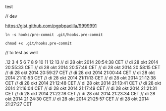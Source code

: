 test

// dev

https://gist.github.com/pgpbpadilla/9999991

`ln -s hooks/pre-commit .git/hooks.pre-commit`

`chmod +x .git/hooks.pre-commit`

// to test as well

.12
3
4
5
6
7
8
9
10
11
12
13
// di 28 okt 2014 20:54:38 CET
// di 28 okt 2014 20:55:33 CET
// di 28 okt 2014 20:57:46 CET
// di 28 okt 2014 20:58:15 CET
// di 28 okt 2014 20:59:27 CET
// di 28 okt 2014 21:00:44 CET
// di 28 okt 2014 21:10:53 CET
// di 28 okt 2014 21:11:13 CET
// di 28 okt 2014 21:12:38 CET
// di 28 okt 2014 21:12:48 CET
// di 28 okt 2014 21:13:41 CET
// di 28 okt 2014 21:16:04 CET
// di 28 okt 2014 21:17:49 CET
// di 28 okt 2014 21:21:31 CET
// di 28 okt 2014 21:22:18 CET
// di 28 okt 2014 21:23:34 CET
// di 28 okt 2014 21:24:30 CET
// di 28 okt 2014 21:25:57 CET
// di 28 okt 2014 21:27:27 CET

